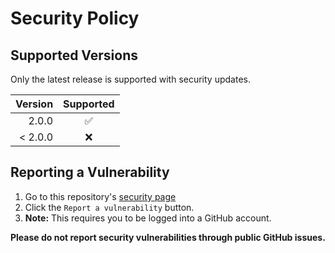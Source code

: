 # Security Policy

## Supported Versions

Only the latest release is supported with security updates.

| Version   | Supported             |
| --------: | :-------------------: |
|    2.0.0  | :white_check_mark: |
|  < 2.0.0  | :x:                |

## Reporting a Vulnerability

1. Go to this repository's [security page][secPageDef]
2. Click the `Report a vulnerability` button.
3. **Note:** This requires you to be logged into a GitHub account.

**Please do not report security vulnerabilities through public GitHub issues.**

[secPageDef]: https://github.com/TerryEbdon/YtToZara/security

